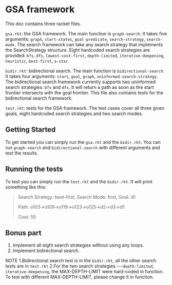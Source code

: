 # GSA framework


This doc contains three racket files. 

`gsa.rkt`: the GSA framework. The main function is `graph-search`. It takes five arguments: `graph`, `start-states`, `goal-predicate`, `search-strategy`, `search-mode`. The search framework can take any search strategy that implements the SearchStrategy structure. Eight hardcoded search strategies are provided: `bfs`, `dfs`, `lowest-cost-first`, `depth-limited`, `iterative-deepening`, `heuristic`, `best-first`, `a-star`.	

`bidir.rkt`: bidirectional search. The main function is `bidirectional-search`. It takes four arguments: `start`, `goal`, `graph`, `uninformed-search-strategy`. The bidirectional search framework currently supports two uninformed search strategies: `bfs` and `dfs`. It will return a path as soon as the start frontier intersects with the goal frontier. This file also contains tests for the bidirectional search framework.

`test.rkt`: tests for the GSA framework. The test cases cover all three given goals, eight hardcoded search strategies and two search modes. 

## Getting Started
To get started you can simply run the `gsa.rkt` and the `bidir.rkt`. You can run `graph-search` and `bidirectional-search` with different arguments and test the results.

## Running the tests
To test you can simply run the `test.rkt` and the `bidir.rkt`. It will print something like this:

> Search Strategy: best-first, Search Mode: first, Goal: d1
> 
> Path: o103->o109->o119->o123->o125->d2->d3->d1
> 
> Cost: 55

## Bonus part
1. Implement all eight search strategies without using any loops.
2. Implement bidirectional search.


NOTE 1.Bidirectional search test is in the `bidir.rkt`, all the other search tests are in `test.rkt`
     2.For the two search strategies ---`depth-limited`, `iterative-deepening`, the MAX-DEPTH-LIMIT were hard-coded in function. To test
      with different MAX-DEPTH-LIMIT, please change it in function.


